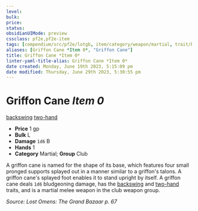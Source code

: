 ```yaml
---
level:
bulk:
price:
status:
obsidianUIMode: preview
cssclass: pf2e,pf2e-item
tags: [compendium/src/pf2e/lotgb, item/category/weapon/martial, trait/backswing, trait/two-hand-d10]
aliases: [Griffon Cane *Item 0*, "Griffon Cane"]
title: Griffon Cane *Item 0*
linter-yaml-title-alias: Griffon Cane *Item 0*
date created: Monday, June 19th 2023, 5:15:09 pm
date modified: Thursday, June 29th 2023, 5:30:55 pm
---
```


# Griffon Cane *Item 0*

[backswing](rules/traits/backswing.md) [two-hand <d10>](rules/traits/two-hand.md)  

- **Price** 1 gp
- **Bulk** L
- **Damage** `1d6` B
- **Hands** 1
- **Category** Martial; **Group** Club

A griffon cane is named for the shape of its base, which features four small pronged supports splayed out in a manner similar to a griffon's talons. A griffon cane's splayed foot enables it to stand upright by itself. A griffon cane deals `1d6` bludgeoning damage, has the [backswing](rules/traits/backswing.md) and [two-hand <d10>](rules/traits/two-hand.md) traits, and is a martial melee weapon in the club weapon group.

*Source: Lost Omens: The Grand Bazaar p. 67*
